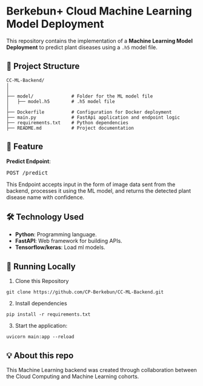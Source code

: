 # Berkebun+ Cloud Machine Learning Model Deployment

This repository contains the implementation of a **Machine Learning Model Deployment** to predict plant diseases using a `.h5` model file.

## 📂 Project Structure

```plaintext
CC-ML-Backend/
│
│
├── model/              # Folder for the ML model file
│   ├── model.h5        # .h5 model file
│
├── Dockerfile          # Configuration for Docker deployment
├── main.py             # FastApi application and endpoint logic
├── requirements.txt    # Python dependencies
├── README.md           # Project documentation
```

## 🎯 Feature

**Predict Endpoint**:

<pre>POST /predict</pre>

This Endpoint accepts input in the form of image data sent from the backend, processes it using the ML model, and returns the detected plant disease name with confidence.

## 🛠️ Technology Used

- **Python**: Programming language.
- **FastAPI**: Web framework for building APIs.
- **Tensorflow/keras**: Load ml models.

## 🧩 Running Locally

1. Clone this Repository

```plaintext
git clone https://github.com/CP-Berkebun/CC-ML-Backend.git
```

2. Install dependencies

```plaintext
pip install -r requirements.txt
```

3. Start the application:

```plaintext
uvicorn main:app --reload
```

## 💡 About this repo

This Machine Learning backend was created through collaboration between the Cloud Computing and Machine Learning cohorts.

